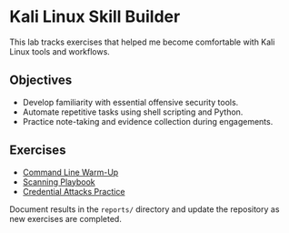 # Kali Linux Skill Builder

This lab tracks exercises that helped me become comfortable with Kali Linux tools and workflows.

## Objectives

- Develop familiarity with essential offensive security tools.
- Automate repetitive tasks using shell scripting and Python.
- Practice note-taking and evidence collection during engagements.

## Exercises

- [Command Line Warm-Up](command_line_warmup.md)
- [Scanning Playbook](scanning_playbook.md)
- [Credential Attacks Practice](credential_attacks.md)

Document results in the `reports/` directory and update the repository as new exercises are completed.
